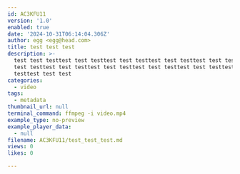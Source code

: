 ```yaml
---
id: AC3KFU11
version: '1.0'
enabled: true
date: '2024-10-31T06:14:04.306Z'
author: egg <egg@head.com>
title: test test test
description: >-
  test test testtest test testtest test testtest test testtest test testtest
  test testtest test testtest test testtest test testtest test testtest test
  testtest test test
categories:
  - video
tags:
  - metadata
thumbnail_url: null
terminal_command: ffmpeg -i video.mp4
example_type: no-preview
example_player_data:
  - null
filename: AC3KFU11/test_test_test.md
views: 0
likes: 0

---
```

